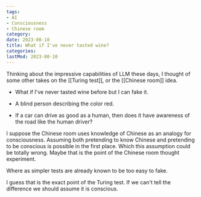 ```yaml
---
tags:
- AI
- Consciousness
- Chinese room
category: 
date: 2023-08-10
title: What if I've never tasted wine?
categories:
lastMod: 2023-08-10
---
```

Thinking about the impressive capabilities of LLM these days, I thought of some other takes on the [[Turing test]], or the [[Chinese room]] idea.

  + What if I've never tasted wine before but I can fake it.

  + A blind person describing the color red.

  + If a car can drive as good as a human, then does it have awareness of the road like the human driver?

I suppose the Chinese room uses knowledge of Chinese as an analogy for consciousness. Assuming both pretending to know Chinese and pretending to be conscious is possible in the first place. Which this assumption could be totally wrong. Maybe that is the point of the Chinese room thought experiment.

Where as simpler tests are already known to be too easy to fake.

I guess that is the exact point of the Turing test. If we can't tell the difference we should assume it is conscious.


